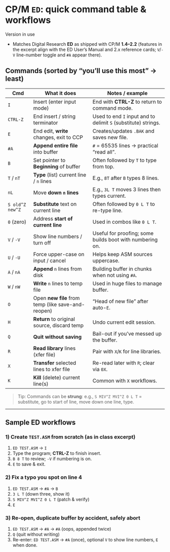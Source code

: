 # CP/M `ED`: quick command table & workflows

Version in use
- Matches Digital Research **ED** as shipped with CP/M **1.4–2.2** (features in the excerpt align with the ED User’s Manual and 2.x reference cards; `V`/`-V` line-number toggle and `#A` appear there).

## Commands (sorted by “you’ll use this most” → least)
| Cmd | What it does | Notes / example |
|---|---|---|
| `I` | Insert (enter input mode) | End with **CTRL-Z** to return to command mode. |
| `CTRL-Z` | End insert / string terminator | Used to end `I` input and to delimit `S` (substitute) strings. |
| `E` | End edit, **write** changes, exit to CCP | Creates/updates `.BAK` and saves new file. |
| `#A` | **Append entire file** into buffer | `#` = 65535 lines → practical “read all”. |
| `B` | Set pointer to **Beginning** of buffer | Often followed by `T` to type from top. |
| `T` / `nT` | **Type** (list) current line / `n` lines | E.g., `8T` after `B` types 8 lines. |
| `nL` | Move **down `n` lines** | E.g., `3L T` moves 3 lines then types current. |
| `S old^Z new^Z` | **Substitute** text on current line | Often followed by `0 L T` to re-type line. |
| `0` (zero) | Address **start of current line** | Used in combos like `0 L T`. |
| `V` / `-V` | Show line numbers / turn off | Useful for proofing; some builds boot with numbering on. |
| `U` / `-U` | Force upper-case on input / cancel | Helps keep ASM sources uppercase. |
| `A` / `nA` | **Append** `n` lines from disk | Building buffer in chunks when not using `#A`. |
| `W` / `nW` | **Write** `n` lines to temp file | Used in huge files to manage buffer. |
| `O` | Open **new file** from temp (like save-and-reopen) | “Head of new file” after auto-`E`. |
| `H` | **Return** to original source, discard temp | Undo current edit session. |
| `Q` | **Quit without saving** | Bail-out if you’ve messed up the buffer. |
| `R` | **Read library** lines (xfer file) | Pair with `X`/`K` for line libraries. |
| `X` | **Transfer** selected lines to xfer file | Re-read later with `R`; clear via `0X`. |
| `K` | **Kill** (delete) current line(s) | Common with `X` workflows. |

> Tip: Commands can be **strung**: e.g., `S MIV^Z MVI^Z 0 L T` = substitute, go to start of line, move down one line, type.

---

## Sample ED workflows

### 1) Create `TEST.ASM` from scratch (as in class excerpt)
1. `ED TEST.ASM` → `I`  
2. Type the program; **CTRL-Z** to finish insert.  
3. `B 8 T` to review; `-V` if numbering is on.  
4. `E` to save & exit.

### 2) Fix a typo you spot on line 4
1. `ED TEST.ASM` → `#A` → `B`  
2. `3 L T` (down three, show it)  
3. `S MIV^Z MVI^Z 0 L T` (patch & verify)  
4. `E`

### 3) Re-open, duplicate buffer by accident, safely abort
1. `ED TEST.ASM` → `#A` → `#A` (oops, appended twice)  
2. `Q` (quit without writing)  
3. Re-enter: `ED TEST.ASM` → `#A` (once), optional `V` to show line numbers, `E` when done.
